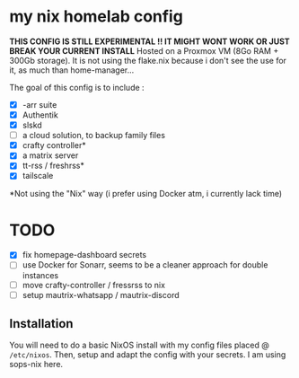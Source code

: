 # my nix homelab config

**THIS CONFIG IS STILL EXPERIMENTAL !! IT MIGHT WONT WORK OR JUST BREAK YOUR CURRENT INSTALL**
Hosted on a Proxmox VM (8Go RAM + 300Gb storage). It is not using the flake.nix because i don't see the use for it, as much than home-manager...

The goal of this config is to include :

- [x] -arr suite
- [x] Authentik
- [x] slskd
- [ ] a cloud solution, to backup family files
- [x] crafty controller\*
- [x] a matrix server
- [x] tt-rss / freshrss\*
- [x] tailscale

\*Not using the "Nix" way (i prefer using Docker atm, i currently lack time)

# TODO

- [x] fix homepage-dashboard secrets
- [ ] use Docker for Sonarr, seems to be a cleaner approach for double instances
- [ ] move crafty-controller / fressrss to nix
- [ ] setup mautrix-whatsapp / mautrix-discord

## Installation

You will need to do a basic NixOS install with my config files placed @ `/etc/nixos`.
Then, setup and adapt the config with your secrets. I am using sops-nix here.
